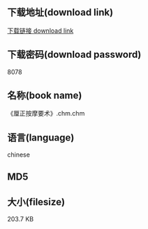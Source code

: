 ## 下载地址(download link)
[下载链接 download link](https://tutu365.netlify.app/?s=%E3%80%8A%E5%8E%98%E6%AD%A3%E6%8C%89%E6%91%A9%E8%A6%81%E6%9C%AF%E3%80%8B.chm)

## 下载密码(download password)
8078

## 名称(book name)
《厘正按摩要术》.chm.chm

## 语言(language)
chinese

## MD5


## 大小(filesize)
203.7 KB
